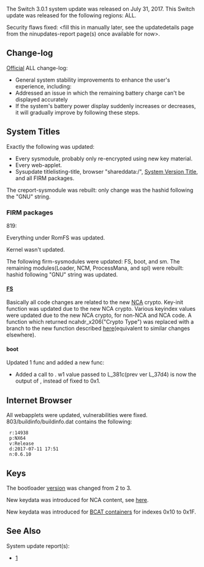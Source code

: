The Switch 3.0.1 system update was released on July 31, 2017. This
Switch update was released for the following regions: ALL.

Security flaws fixed: \<fill this in manually later, see the
updatedetails page from the ninupdates-report page(s) once available for
now\>.

## Change-log

[Official](http://en-americas-support.nintendo.com/app/answers/detail/a_id/22525/p/897)
ALL change-log:

  - General system stability improvements to enhance the user's
    experience, including:
  - Addressed an issue in which the remaining battery charge can't be
    displayed accurately
  - If the system's battery power display suddenly increases or
    decreases, it will gradually improve by following these steps.

## System Titles

Exactly the following was updated:

  - Every sysmodule, probably only re-encrypted using new key material.
  - Every web-applet.
  - Sysupdate titlelisting-title, browser "shareddata:/", [System
    Version Title](System%20Version%20Title.md "wikilink"), and all FIRM
    packages.

The creport-sysmodule was rebuilt: only change was the hashid following
the "GNU" string.

### FIRM packages

819:

Everything under RomFS was updated.

Kernel wasn't updated.

The following firm-sysmodules were updated: FS, boot, and sm. The
remaining modules(Loader, NCM, ProcessMana, and spl) were rebuilt:
hashid following "GNU" string was updated.

#### [FS](Filesystem%20services.md "wikilink")

Basically all code changes are related to the new
[NCA](NCA%20Format.md "wikilink") crypto. Key-init function was updated
due to the new NCA crypto. Various keyindex values were updated due to
the new NCA crypto, for non-NCA and NCA code. A function which returned
ncahdr\_x206("Crypto Type") was replaced with a branch to the new
<get-final-cryptotype> function described
[here](NCA%20Format.md "wikilink")(equivalent to similar changes
elsewhere).

#### boot

Updated 1 func and added a new func:

  - Added a call to <new func>. w1 value passed to L\_381c(prev ver
    L\_37d4) is now the output of <mask>, instead of fixed to 0x1.

## Internet Browser

All webapplets were updated, vulnerabilities were fixed.
803/buildinfo/buildinfo.dat contains the following:

` r:14938`  
` p:NX64`  
` v:Release`  
` d:2017-07-11 17:51`  
` n:0.6.10`

## Keys

The bootloader
[version](BCT#bootloader0%20info.md##bootloader0_info "wikilink") was
changed from 2 to 3.

New keydata was introduced for NCA content, see
[here](NCA%20Format.md "wikilink").

New keydata was introduced for [ BCAT
containers](BCAT%20Content%20Container.md "wikilink") for indexes 0x10
to 0x1F.

## See Also

System update
    report(s):

  - [1](https://yls8.mtheall.com/ninupdates/reports.php?date=07-31-17_08-05-16&sys=hac)
